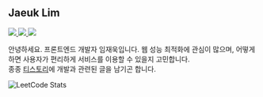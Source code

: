 ## Jaeuk Lim 

<a href="https://mugglim.tistory.com/" target="_blank">
<img src="https://img.shields.io/badge/Blog-ff5544?style=for-the-badge&logo=Tistory&logoColor=white">
</a>

<a href="https://www.linkedin.com/in/jaeuk-lim-2a449020a/" target="_blank">
<img src="https://img.shields.io/badge/LinkedIn-0A66C2?style=for-the-badge&logo=LinkedIn&logoColor=white">
</a>

<a href="mailto:applewodnr@naver.com">
<img src="https://img.shields.io/badge/Email-03C75A?style=for-the-badge&logo=Naver&logoColor=white">
</a>

안녕하세요. 프론트엔드 개발자 임재욱입니다. 웹 성능 최적화에 관심이 많으며, 어떻게 하면 사용자가 편리하게 서비스를 이용할 수 있을지 고민합니다.  
종종 [티스토리](https://mugglim.tistory.com/)에 개발과 관련된 글을 남기곤 합니다.


![LeetCode Stats](https://leetcard.jacoblin.cool/mugglim?theme=dark&font=Fira%20Mono)
